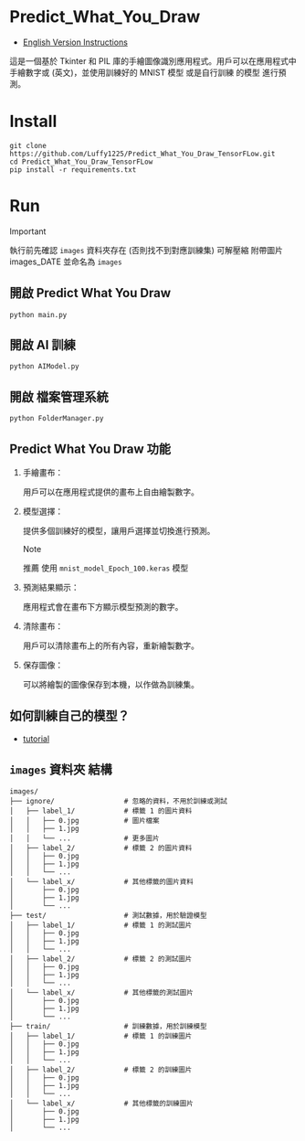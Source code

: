 ﻿# Predict_What_You_Draw

- [English Version Instructions](../EN/README.md)

這是一個基於 Tkinter 和 PIL 庫的手繪圖像識別應用程式。用戶可以在應用程式中手繪數字或 (英文)，並使用訓練好的 MNIST 模型 或是自行訓練 的模型 進行預測。

# Install 

```
git clone https://github.com/Luffy1225/Predict_What_You_Draw_TensorFLow.git
cd Predict_What_You_Draw_TensorFLow
pip install -r requirements.txt
```


# Run

> [!IMPORTANT]
> 執行前先確認 `images` 資料夾存在 (否則找不到對應訓練集)
> 可解壓縮 附帶圖片 images_DATE 並命名為 `images`

## 開啟 Predict What You Draw

```
python main.py
```

## 開啟 AI 訓練
```
python AIModel.py
```

## 開啟 檔案管理系統
```
python FolderManager.py
```



## Predict What You Draw 功能

1. 手繪畫布：

    用戶可以在應用程式提供的畫布上自由繪製數字。
1. 模型選擇：

    提供多個訓練好的模型，讓用戶選擇並切換進行預測。
    
    > [!NOTE]
    > 推薦 使用 `mnist_model_Epoch_100.keras` 模型
    

1. 預測結果顯示：

    應用程式會在畫布下方顯示模型預測的數字。

2. 清除畫布：

    用戶可以清除畫布上的所有內容，重新繪製數字。

3. 保存圖像：

    可以將繪製的圖像保存到本機，以作做為訓練集。


## 如何訓練自己的模型？

- [tutorial](/readme/zh_TW/tutorial_zh_TW.md)


## `images` 資料夾 結構

    images/
    ├── ignore/                 # 忽略的資料，不用於訓練或測試
    │   ├── label_1/            # 標籤 1 的圖片資料
    │   │   ├── 0.jpg           # 圖片檔案
    │   │   ├── 1.jpg
    │   │   └── ...             # 更多圖片
    │   ├── label_2/            # 標籤 2 的圖片資料
    │   │   ├── 0.jpg
    │   │   ├── 1.jpg
    │   │   └── ...
    │   └── label_x/            # 其他標籤的圖片資料
    │       ├── 0.jpg
    │       ├── 1.jpg
    │       └── ...
    ├── test/                   # 測試數據，用於驗證模型
    │   ├── label_1/            # 標籤 1 的測試圖片
    │   │   ├── 0.jpg
    │   │   ├── 1.jpg
    │   │   └── ...
    │   ├── label_2/            # 標籤 2 的測試圖片
    │   │   ├── 0.jpg
    │   │   ├── 1.jpg
    │   │   └── ...
    │   └── label_x/            # 其他標籤的測試圖片
    │       ├── 0.jpg
    │       ├── 1.jpg
    │       └── ...
    ├── train/                  # 訓練數據，用於訓練模型
    │   ├── label_1/            # 標籤 1 的訓練圖片
    │   │   ├── 0.jpg
    │   │   ├── 1.jpg
    │   │   └── ...
    │   ├── label_2/            # 標籤 2 的訓練圖片
    │   │   ├── 0.jpg
    │   │   ├── 1.jpg
    │   │   └── ...
    │   └── label_x/            # 其他標籤的訓練圖片
    │       ├── 0.jpg
    │       ├── 1.jpg
    │       └── ...


    
